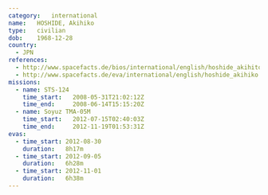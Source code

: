 ```yaml
---
category:	international
name:	HOSHIDE, Akihiko
type:	civilian
dob:	1968-12-28
country:
  - JPN
references:
  - http://www.spacefacts.de/bios/international/english/hoshide_akihito.htm
  - http://www.spacefacts.de/eva/international/english/hoshide_akihiko.htm
missions:
  - name: STS-124
    time_start:   2008-05-31T21:02:12Z
    time_end:     2008-06-14T15:15:20Z
  - name: Soyuz TMA-05M
    time_start:   2012-07-15T02:40:03Z
    time_end:     2012-11-19T01:53:31Z
evas:
  - time_start: 2012-08-30
    duration:   8h17m
  - time_start: 2012-09-05
    duration:   6h28m
  - time_start: 2012-11-01
    duration:   6h38m
---
```

